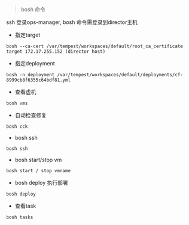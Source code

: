 > bosh 命令

ssh 登录ops-manager, bosh 命令需登录到director主机

- 指定target
``` shell
bosh --ca-cert /var/tempest/workspaces/default/root_ca_certificate target 172.17.255.152 (director host)
```

- 指定deployment
``` shell
bosh -n deployment /var/tempest/workspaces/default/deployments/cf-8999cb8f6355c64bdf81.yml
```

- 查看虚机
``` shell
bosh vms
```

- 自动检查修复
```shell
bosh cck
```

- bosh ssh
``` shell
bosh ssh
```

- bosh start/stop vm
``` shell
bosh start / stop vmname
```

- bosh deploy 执行部署
``` shell
bosh deploy
```

- 查看task
``` shell
bosh tasks
```
